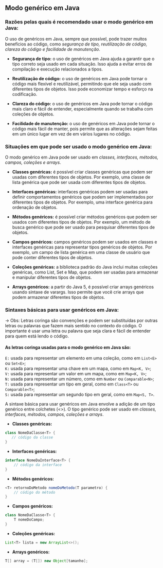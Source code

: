 ## **Modo genérico em Java**


### **Razões pelas quais é recomendado usar o modo genérico em Java:**
O uso de genéricos em Java, sempre que possível, pode trazer muitos benefícios ao código, como *segurança de tipo, reutilização de código, clareza do código e facilidade de manutenção*.

 - **Segurança de tipo:** o uso de genéricos em Java ajuda a garantir que o tipo correto seja usado em cada situação. Isso ajuda a evitar erros de compilação e execução relacionados a tipos.

 - **Reutilização de código:** o uso de genéricos em Java pode tornar o código mais flexível e reutilizável, permitindo que ele seja usado com diferentes tipos de objetos. Isso pode economizar tempo e esforço na codificação.

 - **Clareza do código:** o uso de genéricos em Java pode tornar o código mais claro e fácil de entender, especialmente quando se trabalha com coleções de objetos.

 - **Facilidade de manutenção:** o uso de genéricos em Java pode tornar o código mais fácil de manter, pois permite que as alterações sejam feitas em um único lugar em vez de em vários lugares no código.


### **Situações em que pode ser usado o modo genérico em Java:**
O modo genérico em Java pode ser usado em *classes, interfaces, métodos, campos, coleções e arrays*.

 - **Classes genéricas:** é possível criar classes genéricas que podem ser usadas com diferentes tipos de objetos. Por exemplo, uma classe de lista genérica que pode ser usada com diferentes tipos de objetos.

 - **Interfaces genéricas:** interfaces genéricas podem ser usadas para definir comportamentos genéricos que podem ser implementados por diferentes tipos de objetos. Por exemplo, uma interface genérica para ordenação de objetos.

 - **Métodos genéricos:** é possível criar métodos genéricos que podem ser usados com diferentes tipos de objetos. Por exemplo, um método de busca genérico que pode ser usado para pesquisar diferentes tipos de objetos.

 - **Campos genéricos:** campos genéricos podem ser usados em classes e interfaces genéricas para representar tipos genéricos de objetos. Por exemplo, um campo de lista genérica em uma classe de usuário que pode conter diferentes tipos de objetos.

 - **Coleções genéricas:** a biblioteca padrão do Java inclui muitas coleções genéricas, como List, Set e Map, que podem ser usadas para armazenar e manipular diferentes tipos de objetos.

 - **Arrays genéricos:** a partir do Java 5, é possível criar arrays genéricos usando sintaxe de varargs. Isso permite que você crie arrays que podem armazenar diferentes tipos de objetos.

### **Sintaxes básicas para usar genéricos em Java:**
→ Obs: Letras coringa são convenções e podem ser substituídas por outras letras ou palavras que fazem mais sentido no contexto do código. O importante é usar uma letra ou palavra que seja clara e fácil de entender para quem está lendo o código.

#### **As letras coringa usadas para o modo genérico em Java são:**
`E:` usada para representar um elemento em uma coleção, como em `List<E>` ou `Set<E>`;</br>
`K:` usada para representar uma chave em um mapa, como em `Map<K, V>`;</br>
`V:` usada para representar um valor em um mapa, como em `Map<K, V>`;</br>
`N:` usada para representar um número, como em `Number` ou `Comparable<N>`;</br>
`T:` usada para representar um tipo em geral, como em `Class<T>` ou `Comparable<T>`;</br>
`S:` usada para representar um segundo tipo em geral, como em `Map<S, T>`.</br>

A sintaxe básica para usar genéricos em Java envolve a adição de um tipo genérico entre colchetes (<>). O tipo genérico pode ser usado em *classes, interfaces, métodos, campos, coleções e arrays*.

 - **Classes genéricas:**
```java
class NomeDaClasse<T> {
   // código da classe
}
```

 - **Interfaces genéricas:**
```java
interface NomeDaInterface<T> {
    // código da interface
}
```

 - **Métodos genéricos:**
```java
<T> retornoDoMetodo nomeDoMetodo(T parametro) {
    // código do método
}
```

 - **Campos genéricos:**
```java
class NomeDaClasse<T> {
    T nomeDoCampo;
}
```

 - **Coleções genéricas:**
```java
List<T> lista = new ArrayList<>();
```

 - **Arrays genéricos:**
```java
T[] array = (T[]) new Object[tamanho];
```
